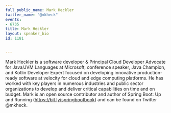 ---
full_public_name: Mark Heckler
twitter_name: "@mkheck"
events:
- 6735
title: Mark Heckler
layout: speaker_bio
id: 1181

---
Mark Heckler is a software developer & Principal Cloud Developer Advocate for Java/JVM Languages at Microsoft, conference speaker, Java Champion, and Kotlin Developer Expert focused on developing innovative production-ready software at velocity for cloud and edge computing platforms. He has worked with key players in numerous industries and public sector organizations to develop and deliver critical capabilities on time and on budget. Mark is an open source contributor and author of Spring Boot: Up and Running (https://bit.ly/springbootbook) and can be found on Twitter @mkheck.